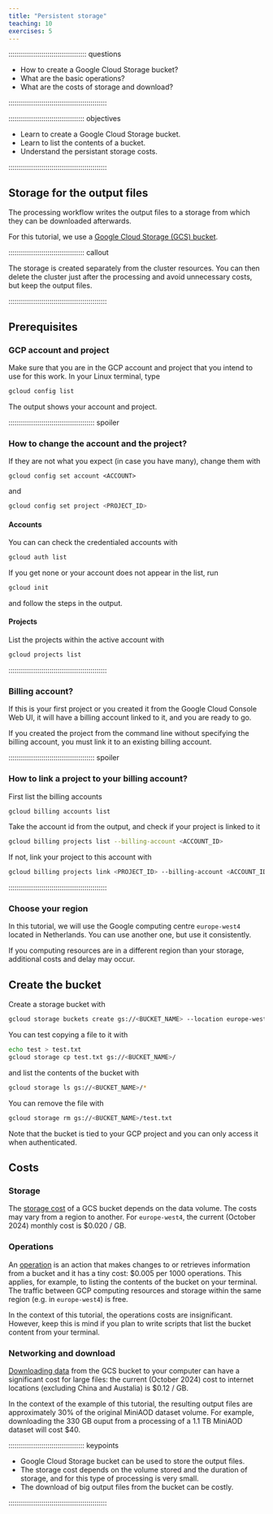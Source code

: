 ```yaml
---
title: "Persistent storage"
teaching: 10
exercises: 5 
---
```


:::::::::::::::::::::::::::::::::::::: questions 

- How to create a Google Cloud Storage bucket?
- What are the basic operations?
- What are the costs of storage and download?

::::::::::::::::::::::::::::::::::::::::::::::::

::::::::::::::::::::::::::::::::::::: objectives

- Learn to create a Google Cloud Storage bucket.
- Learn to list the contents of a bucket.
- Understand the persistant storage costs.

::::::::::::::::::::::::::::::::::::::::::::::::

## Storage for the output files

The processing workflow writes the output files to a storage from which they can be downloaded afterwards. 

For this tutorial, we use a [Google Cloud Storage (GCS) bucket](https://cloud.google.com/storage/docs/buckets). 

::::::::::::::::::::::::::::::::::::: callout

The storage is created separately from the cluster resources. You can then delete the cluster just after the processing and avoid unnecessary costs, but keep the output files.

::::::::::::::::::::::::::::::::::::::::::::::::

## Prerequisites

### GCP account and project

Make sure that you are in the GCP account and project that you intend to use for this work. In your Linux terminal, type

```bash
gcloud config list
```

The output shows your account and project. 

:::::::::::::::::::::::::::::::::::::::::: spoiler

### How to change the account and the project?

If they are not what you expect (in case you have many), change them with

```bask
gcloud config set account <ACCOUNT>
```

and

```bash
gcloud config set project <PROJECT_ID>
```

#### Accounts

You can can check the credentialed accounts with

```bash
gcloud auth list
```

If you get none or your account does not appear in the list, run 

```bash
gcloud init
```

and follow the steps in the output.

#### Projects

List the projects within the active account with

```bash
gcloud projects list
```

::::::::::::::::::::::::::::::::::::::::::::::::

### Billing account?

If this is your first project or you created it from the Google Cloud Console Web UI, it will have a billing account linked to it, and you are ready to go.

If you created the project from the command line without specifying the billing account, you must link it to an existing billing account.

:::::::::::::::::::::::::::::::::::::::::: spoiler

### How to link a project to your billing account?

First list the billing accounts

```bash
gcloud billing accounts list
```

Take the account id from the output, and check if your project is linked to it

```bash
gcloud billing projects list --billing-account <ACCOUNT_ID>
```

If not, link your project to this account with

```bash
gcloud billing projects link <PROJECT_ID> --billing-account <ACCOUNT_ID>
```

::::::::::::::::::::::::::::::::::::::::::::::::

### Choose your region

In this tutorial, we will use the Google computing centre `europe-west4` located in Netherlands. You can use another one, but use it consistently.

If you computing resources are in a different region than your storage, additional costs and delay may occur.

## Create the bucket

Create a storage bucket with

```bash
gcloud storage buckets create gs://<BUCKET_NAME> --location europe-west4
```

You can test copying a file to it with

```bash
echo test > test.txt
gcloud storage cp test.txt gs://<BUCKET_NAME>/
```

and list the contents of the bucket with

```bash
gcloud storage ls gs://<BUCKET_NAME>/*
```

You can remove the file with

```bash
gcloud storage rm gs://<BUCKET_NAME>/test.txt
```

Note that the bucket is tied to your GCP project and you can only access it when authenticated.


## Costs

### Storage

The [storage cost](https://cloud.google.com/storage/pricing) of a GCS bucket depends on the data volume. The costs may vary from a region to another. For `europe-west4`, the current (October 2024) monthly cost is $0.020 / GB.

### Operations

An [operation](https://cloud.google.com/storage/pricing#operations-pricing) is an action that makes changes to or retrieves information from a bucket and it has a tiny cost: $0.005 per 1000 operations.
This applies, for example, to listing the contents of the bucket on your terminal. The traffic between GCP computing resources and storage within the same region (e.g. in `europe-west4`) is free.

In the context of this tutorial, the operations costs are insignificant. However, keep this is mind if you plan to write scripts that list the bucket content from your terminal.

### Networking and download

[Downloading data](https://cloud.google.com/storage/pricing#network-egress) from the GCS bucket to your computer can have a significant cost for large files: the current (October 2024) cost to internet locations (excluding China and Austalia) is $0.12 / GB.

In the context of the example of this tutorial, the resulting output files are approximately 30% of the original MiniAOD dataset volume. For example, downloading the 330 GB ouput from a processing of a 1.1 TB MiniAOD dataset will cost $40.


::::::::::::::::::::::::::::::::::::: keypoints 

- Google Cloud Storage bucket can be used to store the output files.
- The storage cost depends on the volume stored and the duration of storage, and for this type of processing is very small. 
- The download of big output files from the bucket can be costly.


::::::::::::::::::::::::::::::::::::::::::::::::

